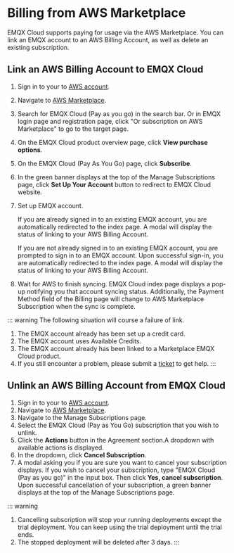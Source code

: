 # Billing from AWS Marketplace

EMQX Cloud supports paying for usage via the AWS Marketplace. You can link an EMQX account to an AWS Billing Account, as well as delete an existing subscription.


## Link an AWS Billing Account to EMQX Cloud

1. Sign in to your to [AWS account](https://aws.amazon.com/cn/console/).
2. Navigate to [AWS Marketplace](https://aws.amazon.com/marketplace).
3. Search for EMQX Cloud (Pay as you go) in the search bar. Or in EMQX login page and registration page, click "Or subscription on AWS Marketplace" to go to the target page.
4. On the EMQX Cloud product overview page, click **View purchase options**.
5. On the EMQX Cloud (Pay As You Go) page, click **Subscribe**.
6. In the green banner displays at the top of the Manage Subscriptions page, click **Set Up Your Account** button to redirect to EMQX Cloud website. 
7. Set up EMQX account.

	If you are already signed in to an existing EMQX account, you are automatically redirected to the index page. A modal will display the status of linking to your AWS Billing Account.

	If you are not already signed in to an existing EMQX account, you are prompted to sign in to an EMQX account. Upon successful sign-in, you are automatically redirected to the index page. A modal will display the status of linking to your AWS Billing Account.
8. Wait for AWS to finish syncing.
	EMQX Cloud index page displays a pop-up notifying you that account syncing status. Additionally, the Payment Method field of the Billing page will change to AWS Marketplace Subscription when the sync is complete.

::: warning
The following situation will course a failure of link.
1. The EMQX account already has been set up a credit card.
2. The EMQX account uses Available Credits.
3. The EMQX account already has been linked to a Marketplace EMQX Cloud product.
4. If you still encounter a problem, please submit a [ticket](../feature/ticketss.md) to get help.
:::


## Unlink an AWS Billing Account from EMQX Cloud

1. Sign in to your to [AWS account](https://aws.amazon.com/cn/console/).
2. Navigate to [AWS Marketplace](https://aws.amazon.com/marketplace).
3. Navigate to the Manage Subscriptions page.
4. Select the EMQX Cloud (Pay as You Go) subscription that you wish to unlink.
5. Click the **Actions** button in the Agreement section.A dropdown with available actions is displayed.
6. In the dropdown, click **Cancel Subscription**.
7. A modal asking you if you are sure you want to cancel your subscription displays. If you wish to cancel your subscription, type "EMQX Cloud (Pay as you go)" in the input box. Then click **Yes, cancel subscription**. Upon successful cancellation of your subscription, a green banner displays at the top of the Manage Subscriptions page.

::: warning
1. Cancelling subscription will stop your running deployments except the trial deployment. You can keep using the trial deployment until the trial ends.
2. The stopped deployment will be deleted after 3 days.
:::



